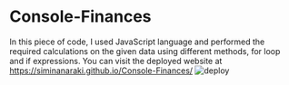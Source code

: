 # Console-Finances
In this piece of code, I used JavaScript language and performed the required calculations on the given data using different methods, for loop and if expressions.
You can visit the deployed website at https://siminanaraki.github.io/Console-Finances/
![deploy](https://github.com/SiminAnaraki/Console-Finances/assets/131350645/a7dbdbee-61ec-447d-b184-1d7236faee7f)
